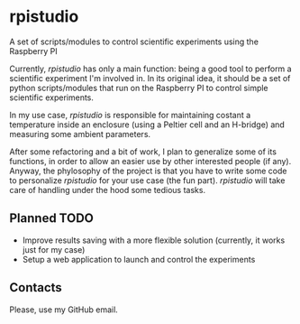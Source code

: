 # rpistudio
A set of scripts/modules to control scientific experiments using the Raspberry PI

Currently, _rpistudio_ has only a main function: being a good tool to perform a scientific experiment I'm involved in. In its original idea, it should be a set of python scripts/modules that run on the Raspberry PI to control simple scientific experiments.

In my use case, _rpistudio_ is responsible for maintaining costant a temperature inside an enclosure (using a Peltier cell and an H-bridge) and measuring some ambient parameters.

After some refactoring and a bit of work, I plan to generalize some of its functions, in order to allow an easier use by other interested people (if any). Anyway, the phylosophy of the project is that you have to write some code to personalize _rpistudio_ for your use case (the fun part). _rpistudio_ will take care of handling under the hood some tedious tasks.


## Planned TODO

* Improve results saving with a more flexible solution (currently, it works just for my case)
* Setup a web application to launch and control the experiments


## Contacts
Please, use my GitHub email.



